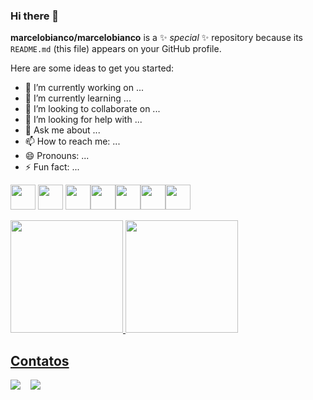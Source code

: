 ### Hi there 👋


**marcelobianco/marcelobianco** is a ✨ _special_ ✨ repository because its `README.md` (this file) appears on your GitHub profile.

Here are some ideas to get you started:

- 🔭 I’m currently working on ...
- 🌱 I’m currently learning ...
- 👯 I’m looking to collaborate on ...
- 🤔 I’m looking for help with ...
- 💬 Ask me about ...
- 📫 How to reach me: ...
- 😄 Pronouns: ...
- ⚡ Fun fact: ...

<img src="https://cdn.jsdelivr.net/gh/devicons/devicon/icons/laravel/laravel-plain.svg" width="40" height="40" /> <img src="https://cdn.jsdelivr.net/gh/devicons/devicon/icons/php/php-original.svg" width="40" height="40" /> <img src="https://cdn.jsdelivr.net/gh/devicons/devicon/icons/javascript/javascript-original.svg" width="40" height="40" /><img src="https://cdn.jsdelivr.net/gh/devicons/devicon/icons/mysql/mysql-original-wordmark.svg" width="40" height="40"/><img src="https://cdn.jsdelivr.net/gh/devicons/devicon/icons/html5/html5-original.svg" width="40" height="40" /><img src="https://cdn.jsdelivr.net/gh/devicons/devicon/icons/css3/css3-original.svg" width="40" height="40" /><img src="https://cdn.jsdelivr.net/gh/devicons/devicon/icons/bootstrap/bootstrap-original.svg" width="40" height="40" />

<div>
<a href="https://github.com/marcelobianco">
<img height="180em" src="https://github-readme-stats.vercel.app/api/top-langs/?username=marcelobianco&layout=compact&langs_count=7&theme=dracula"/>
<img height="180em" src="https://github-readme-stats.vercel.app/api?username=marcelobianco&show_icons=true&theme=dracula&include_all_commits=true&count_private=true"/>
</div>

## Contatos

<div><a href="https://www.linkedin.com/in/marcelo-bianco-3221178a" target="_blank"><img src="https://img.shields.io/badge/-LinkedIn-%230077B5?style=for-the-badge&logo=linkedin&logoColor=white" target="_blank"></a>   
<a href="https://www.youtube.com/channel/UCOPb94hwWfJNqfwVpA7rEXg" target="_blank"><img src="https://img.shields.io/youtube/channel/subscribers/UCOPb94hwWfJNqfwVpA7rEXg?style=social" target="_blank"></a>   
</div>


